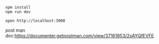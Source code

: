 ```
npm install
npm run dev
```

```
open http://localhost:3000
```
post man doc:https://documenter.getpostman.com/view/37161853/2sAYQfEVFE
